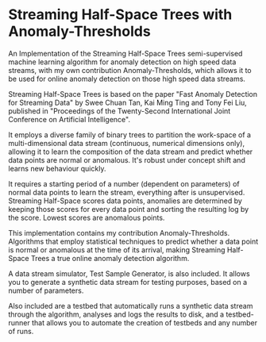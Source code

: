 # Streaming Half-Space Trees with Anomaly-Thresholds
An Implementation of the Streaming Half-Space Trees semi-supervised machine learning algorithm for anomaly detection on high speed data streams, with my own contribution Anomaly-Thresholds, which allows it to be used for online anomaly detection on those high speed data streams.

Streaming Half-Space Trees is based on the paper "Fast Anomaly Detection for Streaming Data" by Swee Chuan Tan, Kai Ming Ting and Tony Fei Liu, published in "Proceedings of the Twenty-Second International Joint Conference on Artificial Intelligence". 

It employs a diverse family of binary trees to partition the work-space of a multi-dimensional data stream (continuous, numerical dimensions only), allowing it to learn the composition of the data stream and predict whether data points are normal or anomalous. It's robust under concept shift and learns new behaviour quickly.

It requires a starting period of a number (dependent on parameters) of normal data points to learn the stream, everything after is unsupervised. Streaming Half-Space scores data points, anomalies are determined by keeping those scores for every data point and sorting the resulting log by the score. Lowest scores are anomalous points.

This implementation contains my contribution Anomaly-Thresholds. Algorithms that employ statistical techniques to predict whether a data point is normal or anomalous at the time of its arrival, making Streaming Half-Space Trees a true online anomaly detection algorithm. 

A data stream simulator, Test Sample Generator, is also included. It allows you to generate a synthetic data stream for testing purposes, based on a number of parameters.

Also included are a testbed that automatically runs a synthetic data stream through the algorithm, analyses and logs the results to disk, and a testbed-runner that allows you to automate the creation of testbeds and any number of runs. 
